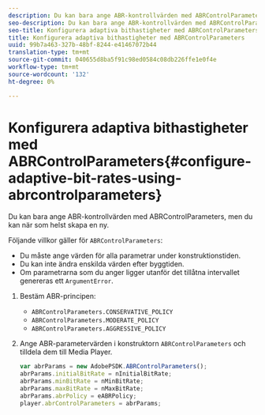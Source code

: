 ```yaml
---
description: Du kan bara ange ABR-kontrollvärden med ABRControlParameters, men du kan när som helst skapa en ny.
seo-description: Du kan bara ange ABR-kontrollvärden med ABRControlParameters, men du kan när som helst skapa en ny.
seo-title: Konfigurera adaptiva bithastigheter med ABRControlParameters
title: Konfigurera adaptiva bithastigheter med ABRControlParameters
uuid: 99b7a463-327b-48bf-8244-e41467072b44
translation-type: tm+mt
source-git-commit: 040655d8ba5f91c98ed0584c08db226ffe1e0f4e
workflow-type: tm+mt
source-wordcount: '132'
ht-degree: 0%

---
```



# Konfigurera adaptiva bithastigheter med ABRControlParameters{#configure-adaptive-bit-rates-using-abrcontrolparameters}

Du kan bara ange ABR-kontrollvärden med ABRControlParameters, men du kan när som helst skapa en ny.

Följande villkor gäller för `ABRControlParameters`:

* Du måste ange värden för alla parametrar under konstruktionstiden.
* Du kan inte ändra enskilda värden efter byggtiden.
* Om parametrarna som du anger ligger utanför det tillåtna intervallet genereras ett `ArgumentError`.

1. Bestäm ABR-principen:

   * `ABRControlParameters.CONSERVATIVE_POLICY`
   * `ABRControlParameters.MODERATE_POLICY`
   * `ABRControlParameters.AGGRESSIVE_POLICY`

1. Ange ABR-parametervärden i konstruktorn `ABRControlParameters` och tilldela dem till Media Player.

   ```js
   var abrParams = new AdobePSDK.ABRControlParameters(); 
   abrParams.initialBitRate = nInitialBitRate; 
   abrParams.minBitRate = nMinBitRate; 
   abrParams.maxBitRate = nMaxBitRate; 
   abrParams.abrPolicy = eABRPolicy; 
   player.abrControlParameters = abrParams;
   ```

